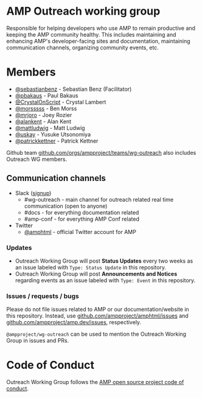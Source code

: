 # AMP Outreach working group

Responsible for helping developers who use AMP to remain productive and keeping the AMP community healthy. This includes maintaining and enhancing AMP's developer-facing sites and documentation, maintaining communication channels, organizing community events, etc.

# Members

- [@sebastianbenz](https://github.com/sebastianbenz) - Sebastian Benz (Facilitator)
- [@pbakaus](https://github.com/pbakaus) - Paul Bakaus
- [@CrystalOnScript](https://github.com/CrystalOnScript) - Crystal Lambert
- [@morsssss](https://github.com/morsssss) - Ben Morss
- [@mrjoro](https://github.com/mrjoro) - Joey Rozier
- [@alankent](https://github.com/alankent) - Alan Kent
- [@mattludwig](https://github.com/mattludwig) - Matt Ludwig
- [@uskay](https://github.com/uskay) - Yusuke Utsonomiya
- [@patrickkettner](https://github.com/patrickkettner) - Patrick Kettner

Github team [github.com/orgs/ampproject/teams/wg-outreach](https://github.com/orgs/ampproject/teams/wg-outreach) also includes Outreach WG members.

## Communication channels

- Slack ([signup](https://docs.google.com/forms/d/e/1FAIpQLSd83J2IZA6cdR6jPwABGsJE8YL4pkypAbKMGgUZZriU7Qu6Tg/viewform?fbzx=4406980310789882877))
  - #wg-outreach - main channel for outreach related real time communication (open to anyone)
  - #docs - for everything documentation related
  - #amp-conf - for everything AMP Conf related
- Twitter
  - [@amphtml](https://twitter.com/amphtml) - official Twitter account for AMP

### Updates

- Outreach Working Group will post **Status Updates** every two weeks as an issue labeled with `Type: Status Update` in this repository.
- Outreach Working Group will post **Announcements and Notices** regarding events as an issue labeled with `Type: Event` in this repository.

### Issues / requests / bugs

Please do not file issues related to AMP or our documentation/website in this repository. Instead, use [github.com/ampproject/amphtml/issues](https://github.com/ampproject/amphtml/issues) and [github.com/ampproject/amp.dev/issues](https://github.com/ampproject/amp.dev/issues), respectively.

`@ampproject/wg-outreach` can be used to mention the Outreach Working Group in issues and PRs.

# Code of Conduct

Outreach Working Group follows the [AMP open source project code of conduct](https://github.com/ampproject/meta/blob/master/CODE_OF_CONDUCT.md).
